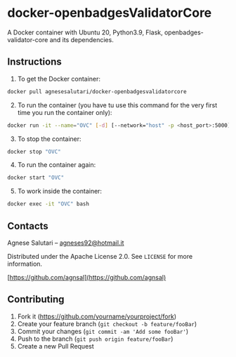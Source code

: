 # docker-openbadgesValidatorCore
A Docker container with Ubuntu 20, Python3.9, Flask, openbadges-validator-core and its dependencies.

## Instructions

1. To get the Docker container:
```sh
docker pull agnesesalutari/docker-openbadgesvalidatorcore
```
2. To run the container (you have tu use this command for the very first time you run the container only):
```sh
docker run -it --name="OVC" [-d] [--network="host" -p <host_port>:5000] agnesesalutari/docker-openbadgesvalidatorcore
```
 3. To stop the container:
```sh
docker stop "OVC"
```
 4. To run the container again:
```sh
docker start "OVC"
```
5. To work inside the container:
```sh
docker exec -it "OVC" bash
```

## Contacts

Agnese Salutari – agneses92@hotmail.it

Distributed under the Apache License 2.0. See ``LICENSE`` for more information.

[https://github.com/agnsal](https://github.com/agnsal)


## Contributing

1. Fork it (<https://github.com/yourname/yourproject/fork>)
2. Create your feature branch (`git checkout -b feature/fooBar`)
3. Commit your changes (`git commit -am 'Add some fooBar'`)
4. Push to the branch (`git push origin feature/fooBar`)
5. Create a new Pull Request
